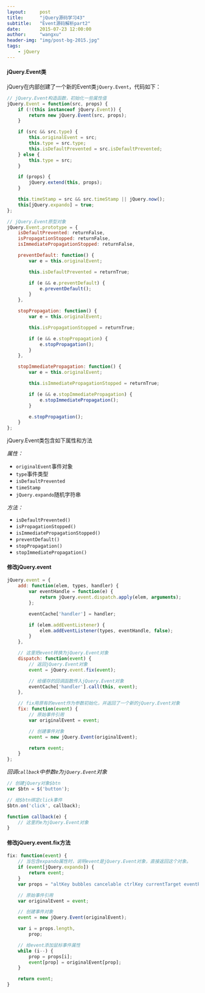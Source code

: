 ```yaml
---
layout:     post
title:      "jQuery源码学习43"
subtitle:   "Event源码解析part2"
date:       2015-07-23 12:00:00
author:     "wangxu"
header-img: "img/post-bg-2015.jpg"
tags:
    - jQuery
---
```


#### jQuery.Event类

jQuery在内部创建了一个新的Event类`jQuery.Event`，代码如下：

```javascript
// jQuery.Event构造函数，初始化一些属性值
jQuery.Event = function(src, props) {
    if (!(this instanceof jQuery.Event)) {
        return new jQuery.Event(src, props);
    }

    if (src && src.type) {
        this.originalEvent = src;
        this.type = src.type;
        this.isDefaultPrevented = src.isDefaultPrevented;
    } else {
        this.type = src;
    }

    if (props) {
        jQuery.extend(this, props);
    }

    this.timeStamp = src && src.timeStamp || jQuery.now();
    this[jQuery.expando] = true;
};

// jQuery.Event原型对象
jQuery.Event.prototype = {
    isDefaultPrevented: returnFalse,
    isPropagationStopped: returnFalse,
    isImmediatePropagationStopped: returnFalse,

    preventDefault: function() {
        var e = this.originalEvent;

        this.isDefaultPrevented = returnTrue;

        if (e && e.preventDefault) {
            e.preventDefault();
        }
    },

    stopPropagation: function() {
        var e = this.originalEvent;

        this.isPropagationStopped = returnTrue;

        if (e && e.stopPropagation) {
            e.stopPropagation();
        }
    },

    stopImmediatePropagation: function() {
        var e = this.originalEvent;

        this.isImmediatePropagationStopped = returnTrue;

        if (e && e.stopImmediatePropagation) {
            e.stopImmediatePropagation();
        }

        e.stopPropagation();
    }
};
```

jQuery.Event类包含如下属性和方法

*属性：*

* `originalEvent`事件对象
* `type`事件类型
* `isDefaultPrevented`
* `timeStamp`
* `jQuery.expando`随机字符串

*方法：*

* `isDefaultPrevented()`
* `isPropagationStopped()`
* `isImmediatePropagationStopped()`
* `preventDefault()`
* `stopPropagation()`
* `stopImmediatePropagation()`

#### 修改jQuery.event

```javascript
jQuery.event = {
    add: function(elem, types, handler) {
        var eventHandle = function(e) {
            return jQuery.event.dispatch.apply(elem, arguments);
        };

        eventCache['handler'] = handler;

        if (elem.addEventListener) {
            elem.addEventListener(types, eventHandle, false);
        }
    },

    // 这里把event转换为jQuery.Event对象
    dispatch: function(event) {
        // 返回jQuery.Event对象
        event = jQuery.event.fix(event);

        // 给缓存的回调函数传入jQuery.Event对象
        eventCache['handler'].call(this, event);
    },

    // fix用原有的event作为参数初始化，并返回了一个新的jQuery.Event对象
    fix: function(event) {
        // 原始事件引用
        var originalEvent = event;

        // 创建事件对象
        event = new jQuery.Event(originalEvent);

        return event;
    }
};
```
*回调`callback`中参数e为`jQuery.Event`对象*

```javascript
// 创建jQuery对象$btn
var $btn = $('button');

// 给$btn绑定click事件
$btn.on('click', callback);

function callback(e) {
    // 这里的e为jQuery.Event对象
}
```

#### 修改jQuery.event.fix方法

```javascript
fix: function(event) {
    // 当包含expando属性时，说明event是jQuery.Event对象，直接返回这个对象。
    if (event[jQuery.expando]) {
        return event;
    }
    var props = "altKey bubbles cancelable ctrlKey currentTarget eventPhase metaKey relatedTarget shiftKey target timeStamp view which button buttons clientX clientY offsetX offsetY pageX pageY screenX screenY toElement".split(" ");

    // 原始事件引用
    var originalEvent = event;

    // 创建事件对象
    event = new jQuery.Event(originalEvent);

    var i = props.length,
        prop;

    // 给event添加鼠标事件属性
    while (i--) {
        prop = props[i];
        event[prop] = originalEvent[prop];
    }

    return event;
}
```


